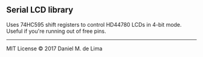 Serial LCD library
------------------

Uses 74HC595 shift registers to control HD44780 LCDs in 4-bit mode.
Useful if you're running out of free pins.

---

MIT License © 2017 Daniel M. de Lima
